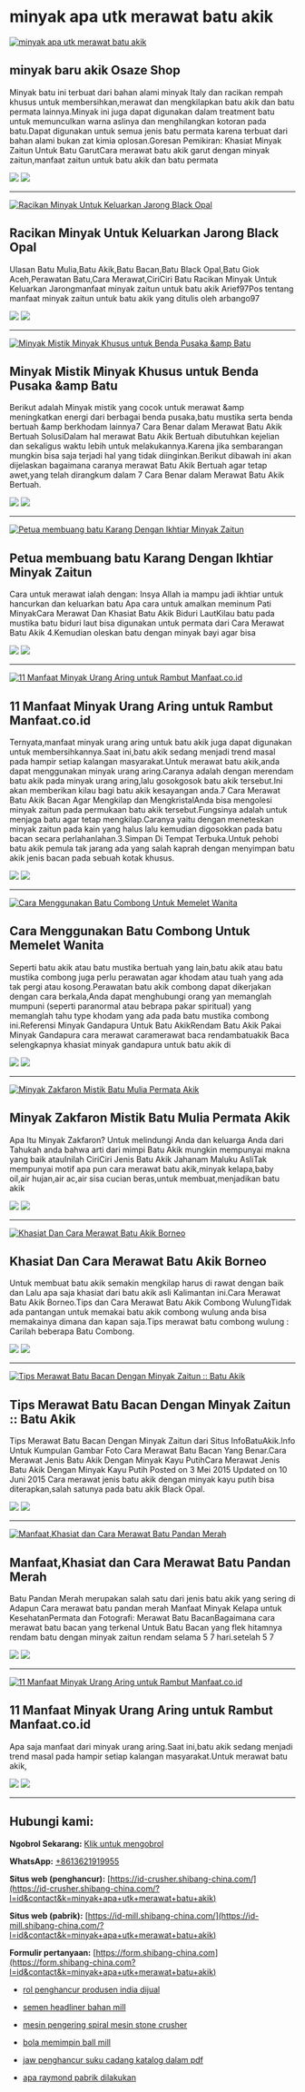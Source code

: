 # minyak apa utk merawat batu akik

<a href="https://swt.shibang-china.com/?l=id&img&k=minyak+apa+utk+merawat+batu+akik" target="_blank">![minyak apa utk merawat batu akik](http://static.shibang-china.com/all-800x300/1359.jpg)</a>

## minyak baru akik Osaze Shop
Minyak batu ini terbuat dari bahan alami minyak Italy dan racikan rempah khusus untuk membersihkan,merawat dan mengkilapkan batu akik dan batu permata lainnya.Minyak ini juga dapat digunakan dalam treatment batu untuk memunculkan warna aslinya dan menghilangkan kotoran pada batu.Dapat digunakan untuk semua jenis batu permata karena terbuat dari bahan alami bukan zat kimia oplosan.Goresan Pemikiran: Khasiat Minyak Zaitun Untuk Batu GarutCara merawat batu akik garut dengan minyak zaitun,manfaat zaitun untuk batu akik dan batu permata


<a href="https://whatsapp.shibangsoft.com/WhatsApp.php" target="_blank" title="WhatsApp">![](http://static.shibang-china.com/icon/whatsapp.png)</a> <a href="https://swt.shibang-china.com/?l=id&icon&k=minyak+apa+utk+merawat+batu+akik" target="_blank">![](http://static.shibang-china.com/icon/chat-id.png)</a>

---

<a href="https://swt.shibang-china.com/?l=id&img&k=minyak+apa+utk+merawat+batu+akik" target="_blank">![Racikan Minyak Untuk Keluarkan Jarong Black Opal](http://static.shibang-china.com/all-800x300/4.jpg)</a>

## Racikan Minyak Untuk Keluarkan Jarong Black Opal
Ulasan Batu Mulia,Batu Akik,Batu Bacan,Batu Black Opal,Batu Giok Aceh,Perawatan Batu,Cara Merawat,CiriCiri Batu Racikan Minyak Untuk Keluarkan Jarongmanfaat minyak zaitun untuk batu akik Arief97Pos tentang manfaat minyak zaitun untuk batu akik yang ditulis oleh arbango97


<a href="https://whatsapp.shibangsoft.com/WhatsApp.php" target="_blank" title="WhatsApp">![](http://static.shibang-china.com/icon/whatsapp.png)</a> <a href="https://swt.shibang-china.com/?l=id&icon&k=minyak+apa+utk+merawat+batu+akik" target="_blank">![](http://static.shibang-china.com/icon/chat-id.png)</a>

---

<a href="https://swt.shibang-china.com/?l=id&img&k=minyak+apa+utk+merawat+batu+akik" target="_blank">![Minyak Mistik Minyak Khusus untuk Benda Pusaka &amp Batu](http://static.shibang-china.com/all-800x300/781.jpg)</a>

## Minyak Mistik Minyak Khusus untuk Benda Pusaka &amp Batu
Berikut adalah Minyak mistik yang cocok untuk merawat &amp meningkatkan energi dari berbagai benda pusaka,batu mustika serta benda bertuah &amp berkhodam lainnya7 Cara Benar dalam Merawat Batu Akik Bertuah SolusiDalam hal merawat Batu Akik Bertuah dibutuhkan kejelian dan sekaligus waktu lebih untuk melakukannya.Karena jika sembarangan mungkin bisa saja terjadi hal yang tidak diinginkan.Berikut dibawah ini akan dijelaskan bagaimana caranya merawat Batu Akik Bertuah agar tetap awet,yang telah dirangkum dalam 7 Cara Benar dalam Merawat Batu Akik Bertuah.


<a href="https://whatsapp.shibangsoft.com/WhatsApp.php" target="_blank" title="WhatsApp">![](http://static.shibang-china.com/icon/whatsapp.png)</a> <a href="https://swt.shibang-china.com/?l=id&icon&k=minyak+apa+utk+merawat+batu+akik" target="_blank">![](http://static.shibang-china.com/icon/chat-id.png)</a>

---

<a href="https://swt.shibang-china.com/?l=id&img&k=minyak+apa+utk+merawat+batu+akik" target="_blank">![Petua membuang batu Karang Dengan Ikhtiar Minyak Zaitun](http://static.shibang-china.com/all-800x300/1370.jpg)</a>

## Petua membuang batu Karang Dengan Ikhtiar Minyak Zaitun
Cara untuk merawat ialah dengan: Insya Allah ia mampu jadi ikhtiar untuk hancurkan dan keluarkan batu Apa cara untuk amalkan meminum Pati MinyakCara Merawat Dan Khasiat Batu Akik Biduri LautKilau batu pada mustika batu biduri laut bisa digunakan untuk permata dari Cara Merawat Batu Akik 4.Kemudian oleskan batu dengan minyak bayi agar bisa


<a href="https://whatsapp.shibangsoft.com/WhatsApp.php" target="_blank" title="WhatsApp">![](http://static.shibang-china.com/icon/whatsapp.png)</a> <a href="https://swt.shibang-china.com/?l=id&icon&k=minyak+apa+utk+merawat+batu+akik" target="_blank">![](http://static.shibang-china.com/icon/chat-id.png)</a>

---

<a href="https://swt.shibang-china.com/?l=id&img&k=minyak+apa+utk+merawat+batu+akik" target="_blank">![11 Manfaat Minyak Urang Aring untuk Rambut Manfaat.co.id](http://static.shibang-china.com/all-800x300/419.jpg)</a>

## 11 Manfaat Minyak Urang Aring untuk Rambut Manfaat.co.id
Ternyata,manfaat minyak urang aring untuk batu akik juga dapat digunakan untuk membersihkannya.Saat ini,batu akik sedang menjadi trend masal pada hampir setiap kalangan masyarakat.Untuk merawat batu akik,anda dapat menggunakan minyak urang aring.Caranya adalah dengan merendam batu akik pada minyak urang aring,lalu gosokgosok batu akik tersebut.Ini akan memberikan kilau bagi batu akik kesayangan anda.7 Cara Merawat Batu Akik Bacan Agar Mengkilap dan MengkristalAnda bisa mengolesi minyak zaitun pada permukaan batu akik tersebut.Fungsinya adalah untuk menjaga batu agar tetap mengkilap.Caranya yaitu dengan meneteskan minyak zaitun pada kain yang halus lalu kemudian digosokkan pada batu bacan secara perlahanlahan.3.Simpan Di Tempat Terbuka.Untuk pehobi batu akik pemula tak jarang ada yang salah kaprah dengan menyimpan batu akik jenis bacan pada sebuah kotak khusus.


<a href="https://whatsapp.shibangsoft.com/WhatsApp.php" target="_blank" title="WhatsApp">![](http://static.shibang-china.com/icon/whatsapp.png)</a> <a href="https://swt.shibang-china.com/?l=id&icon&k=minyak+apa+utk+merawat+batu+akik" target="_blank">![](http://static.shibang-china.com/icon/chat-id.png)</a>

---

<a href="https://swt.shibang-china.com/?l=id&img&k=minyak+apa+utk+merawat+batu+akik" target="_blank">![Cara Menggunakan Batu Combong Untuk Memelet Wanita](http://static.shibang-china.com/all-800x300/1281.jpg)</a>

## Cara Menggunakan Batu Combong Untuk Memelet Wanita
Seperti batu akik atau batu mustika bertuah yang lain,batu akik atau batu mustika combong juga perlu perawatan agar khodam atau tuah yang ada tak pergi atau kosong.Perawatan batu akik combong dapat dikerjakan dengan cara berkala,Anda dapat menghubungi orang yan memanglah mumpuni (seperti paranormal atau bebrapa pakar spiritual) yang memanglah tahu type khodam yang ada pada batu mustika combong ini.Referensi Minyak Gandapura Untuk Batu AkikRendam Batu Akik Pakai Minyak Gandapura cara merawat caramerawat baca rendambatuakik Baca selengkapnya khasiat minyak gandapura untuk batu akik di


<a href="https://whatsapp.shibangsoft.com/WhatsApp.php" target="_blank" title="WhatsApp">![](http://static.shibang-china.com/icon/whatsapp.png)</a> <a href="https://swt.shibang-china.com/?l=id&icon&k=minyak+apa+utk+merawat+batu+akik" target="_blank">![](http://static.shibang-china.com/icon/chat-id.png)</a>

---

<a href="https://swt.shibang-china.com/?l=id&img&k=minyak+apa+utk+merawat+batu+akik" target="_blank">![Minyak Zakfaron Mistik Batu Mulia Permata Akik](http://static.shibang-china.com/all-800x300/953.jpg)</a>

## Minyak Zakfaron Mistik Batu Mulia Permata Akik
Apa Itu Minyak Zakfaron? Untuk melindungi Anda dan keluarga Anda dari Tahukah anda bahwa arti dari mimpi Batu Akik mungkin mempunyai makna yang baik atauInilah CiriCiri Jenis Batu Akik Jahanam Maluku AsliTak mempunyai motif apa pun cara merawat batu akik,minyak kelapa,baby oil,air hujan,air ac,air sisa cucian beras,untuk membuat,menjadikan batu akik


<a href="https://whatsapp.shibangsoft.com/WhatsApp.php" target="_blank" title="WhatsApp">![](http://static.shibang-china.com/icon/whatsapp.png)</a> <a href="https://swt.shibang-china.com/?l=id&icon&k=minyak+apa+utk+merawat+batu+akik" target="_blank">![](http://static.shibang-china.com/icon/chat-id.png)</a>

---

<a href="https://swt.shibang-china.com/?l=id&img&k=minyak+apa+utk+merawat+batu+akik" target="_blank">![Khasiat Dan Cara Merawat Batu Akik Borneo](http://static.shibang-china.com/all-800x300/579.jpg)</a>

## Khasiat Dan Cara Merawat Batu Akik Borneo
Untuk membuat batu akik semakin mengkilap harus di rawat dengan baik dan Lalu apa saja khasiat dari batu akik asli Kalimantan ini.Cara Merawat Batu Akik Borneo.Tips dan Cara Merawat Batu Akik Combong WulungTidak ada pantangan untuk memakai batu akik combong wulung anda bisa memakainya dimana dan kapan saja.Tips merawat batu combong wulung : Carilah beberapa Batu Combong.


<a href="https://whatsapp.shibangsoft.com/WhatsApp.php" target="_blank" title="WhatsApp">![](http://static.shibang-china.com/icon/whatsapp.png)</a> <a href="https://swt.shibang-china.com/?l=id&icon&k=minyak+apa+utk+merawat+batu+akik" target="_blank">![](http://static.shibang-china.com/icon/chat-id.png)</a>

---

<a href="https://swt.shibang-china.com/?l=id&img&k=minyak+apa+utk+merawat+batu+akik" target="_blank">![Tips Merawat Batu Bacan Dengan Minyak Zaitun :: Batu Akik](http://static.shibang-china.com/all-800x300/1092.jpg)</a>

## Tips Merawat Batu Bacan Dengan Minyak Zaitun :: Batu Akik
Tips Merawat Batu Bacan Dengan Minyak Zaitun dari Situs InfoBatuAkik.Info Untuk Kumpulan Gambar Foto Cara Merawat Batu Bacan Yang Benar.Cara Merawat Jenis Batu Akik Dengan Minyak Kayu PutihCara Merawat Jenis Batu Akik Dengan Minyak Kayu Putih Posted on 3 Mei 2015 Updated on 10 Juni 2015 Cara merawat jenis batu akik dengan minyak kayu putih bisa diterapkan,salah satunya pada batu akik Black Opal.


<a href="https://whatsapp.shibangsoft.com/WhatsApp.php" target="_blank" title="WhatsApp">![](http://static.shibang-china.com/icon/whatsapp.png)</a> <a href="https://swt.shibang-china.com/?l=id&icon&k=minyak+apa+utk+merawat+batu+akik" target="_blank">![](http://static.shibang-china.com/icon/chat-id.png)</a>

---

<a href="https://swt.shibang-china.com/?l=id&img&k=minyak+apa+utk+merawat+batu+akik" target="_blank">![Manfaat,Khasiat dan Cara Merawat Batu Pandan Merah](http://static.shibang-china.com/all-800x300/1522.jpg)</a>

## Manfaat,Khasiat dan Cara Merawat Batu Pandan Merah
Batu Pandan Merah merupakan salah satu dari jenis batu akik yang sering di Adapun Cara merawat batu pandan merah Manfaat Minyak Kelapa untuk KesehatanPermata dan Fotografi: Merawat Batu BacanBagaimana cara merawat batu bacan yang terkenal Untuk Batu Bacan yang flek hitamnya rendam batu dengan minyak zaitun rendam selama 5 7 hari.setelah 5 7


<a href="https://whatsapp.shibangsoft.com/WhatsApp.php" target="_blank" title="WhatsApp">![](http://static.shibang-china.com/icon/whatsapp.png)</a> <a href="https://swt.shibang-china.com/?l=id&icon&k=minyak+apa+utk+merawat+batu+akik" target="_blank">![](http://static.shibang-china.com/icon/chat-id.png)</a>

---

<a href="https://swt.shibang-china.com/?l=id&img&k=minyak+apa+utk+merawat+batu+akik" target="_blank">![11 Manfaat Minyak Urang Aring untuk Rambut Manfaat.co.id](http://static.shibang-china.com/all-800x300/1151.jpg)</a>

## 11 Manfaat Minyak Urang Aring untuk Rambut Manfaat.co.id
Apa saja manfaat dari minyak urang aring.Saat ini,batu akik sedang menjadi trend masal pada hampir setiap kalangan masyarakat.Untuk merawat batu akik,

<a href="https://whatsapp.shibangsoft.com/WhatsApp.php" target="_blank" title="WhatsApp">![](http://static.shibang-china.com/icon/whatsapp.png)</a> <a href="https://swt.shibang-china.com/?l=id&icon&k=minyak+apa+utk+merawat+batu+akik" target="_blank">![](http://static.shibang-china.com/icon/chat-id.png)</a>

---
## Hubungi kami:

**Ngobrol Sekarang:** [Klik untuk mengobrol](https://swt.shibang-china.com?l=id&contact&k=minyak+apa+utk+merawat+batu+akik)

**WhatsApp:**  [+8613621919955](https://whatsapp.shibangsoft.com/WhatsApp.php)

**Situs web (penghancur):** [https://id-crusher.shibang-china.com/](https://id-crusher.shibang-china.com/?l=id&contact&k=minyak+apa+utk+merawat+batu+akik)

**Situs web (pabrik):** [https://id-mill.shibang-china.com/](https://id-mill.shibang-china.com/?l=id&contact&k=minyak+apa+utk+merawat+batu+akik)

**Formulir pertanyaan:** [https://form.shibang-china.com](https://form.shibang-china.com?l=id&contact&k=minyak+apa+utk+merawat+batu+akik)

* [rol penghancur produsen india dijual](../43/rol%20penghancur%20produsen%20india%20dijual.md)

* [semen headliner bahan mill](../47/semen%20headliner%20bahan%20mill.md)

* [mesin pengering spiral mesin stone crusher](../49/mesin%20pengering%20spiral%20mesin%20stone%20crusher.md)

* [bola memimpin ball mill](../44/bola%20memimpin%20ball%20mill.md)

* [jaw penghancur suku cadang katalog dalam pdf](../45/jaw%20penghancur%20suku%20cadang%20katalog%20dalam%20pdf.md)

* [apa raymond pabrik dilakukan](../44/apa%20raymond%20pabrik%20dilakukan.md)